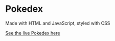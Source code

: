 # Pokedex
Made with HTML and JavaScript, styled with CSS

[See the live Pokedex here](https://slumhunden.github.io/CRUD-HARRYPOTTER/)